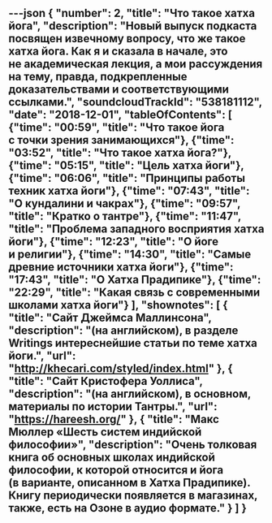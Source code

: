 ---json
{
	"number": 2,
	"title": "Что такое хатха йога",
	"description": "Новый выпуск подкаста посвящен извечному вопросу, что&nbsp;же такое хатха йога. Как я&nbsp;и&nbsp;сказала в&nbsp;начале, это не&nbsp;академическая лекция, а&nbsp;мои рассуждения на&nbsp;тему, правда, подкрепленные доказательствами и&nbsp;соответствующими ссылками.",
	"soundcloudTrackId": "538181112",
	"date": "2018-12-01",
	"tableOfContents": [
		{"time": "00:59", "title": "Что такое йога с&nbsp;точки зрения занимающихся"},
		{"time": "03:52", "title": "Что такое хатха йога?"},
		{"time": "05:15", "title": "Цель хатха йоги"},
		{"time": "06:06", "title": "Принципы работы техник хатха йоги"},
		{"time": "07:43", "title": "О&nbsp;кундалини и&nbsp;чакрах"},
		{"time": "09:57", "title": "Кратко о&nbsp;тантре"},
		{"time": "11:47", "title": "Проблема западного восприятия хатха йоги"},
		{"time": "12:23", "title": "О&nbsp;йоге и&nbsp;религии"},
		{"time": "14:30", "title": "Самые древние источники хатха йоги"},
		{"time": "17:43", "title": "О&nbsp;Хатха Прадипике"},
		{"time": "22:29", "title": "Какая связь с&nbsp;современными школами хатха йоги"}
	],
	"shownotes": [
		{
			"title": "Сайт Джеймса Маллинсона",
			"description": "(на&nbsp;английском), в&nbsp;разделе Writings интереснейшие статьи по&nbsp;теме хатха йоги.",
			"url": "http://khecari.com/styled/index.html"
		},
		{
			"title": "Сайт Кристофера Уоллиса",
			"description": "(на&nbsp;английском), в&nbsp;основном, материалы по&nbsp;истории Тантры.",
			"url": "https://hareesh.org/"
		},
		{
			"title": "Макс Мюллер &laquo;Шесть систем индийской философии&raquo;",
			"description": "Очень толковая книга об&nbsp;основных школах индийской философии, к&nbsp;которой относится и&nbsp;йога (в&nbsp;варианте, описанном в&nbsp;Хатха Прадипике). Книгу периодически появляется в&nbsp;магазинах, также, есть на&nbsp;Озоне в&nbsp;аудио формате."
		}
	]
}
---
